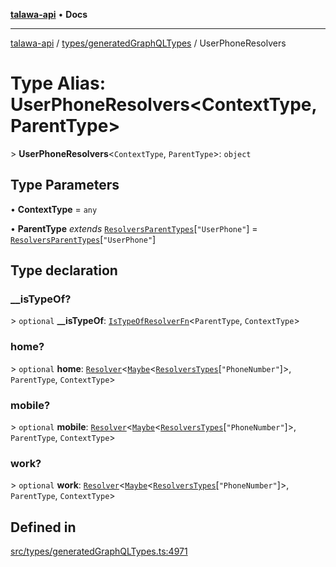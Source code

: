 [**talawa-api**](../../../README.md) • **Docs**

***

[talawa-api](../../../modules.md) / [types/generatedGraphQLTypes](../README.md) / UserPhoneResolvers

# Type Alias: UserPhoneResolvers\<ContextType, ParentType\>

\> **UserPhoneResolvers**\<`ContextType`, `ParentType`\>: `object`

## Type Parameters

• **ContextType** = `any`

• **ParentType** *extends* [`ResolversParentTypes`](ResolversParentTypes.md)\[`"UserPhone"`\] = [`ResolversParentTypes`](ResolversParentTypes.md)\[`"UserPhone"`\]

## Type declaration

### \_\_isTypeOf?

\> `optional` **\_\_isTypeOf**: [`IsTypeOfResolverFn`](IsTypeOfResolverFn.md)\<`ParentType`, `ContextType`\>

### home?

\> `optional` **home**: [`Resolver`](Resolver.md)\<[`Maybe`](Maybe.md)\<[`ResolversTypes`](ResolversTypes.md)\[`"PhoneNumber"`\]\>, `ParentType`, `ContextType`\>

### mobile?

\> `optional` **mobile**: [`Resolver`](Resolver.md)\<[`Maybe`](Maybe.md)\<[`ResolversTypes`](ResolversTypes.md)\[`"PhoneNumber"`\]\>, `ParentType`, `ContextType`\>

### work?

\> `optional` **work**: [`Resolver`](Resolver.md)\<[`Maybe`](Maybe.md)\<[`ResolversTypes`](ResolversTypes.md)\[`"PhoneNumber"`\]\>, `ParentType`, `ContextType`\>

## Defined in

[src/types/generatedGraphQLTypes.ts:4971](https://github.com/PalisadoesFoundation/talawa-api/blob/92443bb6a5ff3ed66457149a509401986a82e570/src/types/generatedGraphQLTypes.ts#L4971)
